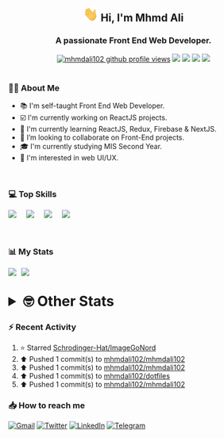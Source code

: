 <h2 align="center"><img src="./Hi.gif" width="30px" height="30px"> Hi, I'm Mhmd Ali</h2>

<h3 align="center">A passionate Front End Web Developer.</h3>

<div align="center">
  <a href="#"><img src="https://komarev.com/ghpvc/?username=mhmdali102&style=for-the-badge&logo=" alt="mhmdali102 github profile views" /></a>
  <a href="https://www.linux.org"><img src="https://img.shields.io/badge/OS-Linux-e06c75?style=for-the-badge&logo=linux" /></a>
	<a href="https://archlinux.org"><img src="https://img.shields.io/badge/DISTRO-Arch-56b6c2?style=for-the-badge&logo=arch-linux" /></a>
	<a href="https://dwm.suckless.org"><img src="https://img.shields.io/badge/WM-DWM-005577?style=for-the-badge&logo=dwm" /></a>
	<a href="https://neovim.io"><img src="https://img.shields.io/badge/IDE-Neovim-98c379?style=for-the-badge&logo=neovim" /></a>
</div>

<br>

### :man_technologist: About Me

- :books: I'm self-taught Front End Web Developer.
- :ballot_box_with_check: I'm currently working on ReactJS projects.
- :dart: I'm currently learning ReactJS, Redux, Firebase & NextJS.
- :eyes: I’m looking to collaborate on Front-End projects.
- :mortar_board: I'm currently studying MIS Second Year.
- :art: I'm interested in web UI/UX.

<br>

### :computer: Top Skills

<div style="display:flex;">
<img width ='36px' src ='https://raw.githubusercontent.com/rahulbanerjee26/githubAboutMeGenerator/main/icons/html.svg' />
<img width ='36px' src ='https://raw.githubusercontent.com/rahulbanerjee26/githubAboutMeGenerator/main/icons/css.svg' />
<img width ='36px' src ='https://raw.githubusercontent.com/rahulbanerjee26/githubAboutMeGenerator/main/icons/javascript.svg' />
<img width ='36px' src ='https://raw.githubusercontent.com/rahulbanerjee26/githubAboutMeGenerator/main/icons/reactjs.svg' />
</div>

<br>
<br>

### :bar_chart: My Stats

<img src="https://github-readme-stats.vercel.app/api?username=mhmdali102&show_icons=true&locale=en" width="49%" /><span style="display:inline-block;width:2%"></span><img src="https://github-readme-streak-stats.herokuapp.com/?user=mhmdali102&" width="49%" />

<br>

<details>
<summary style="font-size: 1.75rem; font-weight: bold;"><strong style="font-size: 1.75rem; font-weight: bold;"> 🤓 Other Stats </strong></summary>
<br>

<!--START_SECTION:waka-->
![Lines of code](https://img.shields.io/badge/From%20Hello%20World%20I%27ve%20Written-234%20Thousand%20lines%20of%20code-blue)

**🐱 My GitHub Data** 

> 🏆 669 Contributions in the Year 2022
 > 
> 📦 331.5 kB Used in GitHub's Storage 
 > 
> 💼 Opted to Hire
 > 
> 📜 18 Public Repositories 
 > 
> 🔑 6 Private Repositories  
 > 
**I'm a Night 🦉** 

```text
🌞 Morning    77 commits     ██░░░░░░░░░░░░░░░░░░░░░░░   9.32% 
🌆 Daytime    178 commits    █████░░░░░░░░░░░░░░░░░░░░   21.55% 
🌃 Evening    350 commits    ██████████░░░░░░░░░░░░░░░   42.37% 
🌙 Night      221 commits    ██████░░░░░░░░░░░░░░░░░░░   26.76%

```
📅 **I'm Most Productive on Monday** 

```text
Monday       158 commits    ████░░░░░░░░░░░░░░░░░░░░░   19.13% 
Tuesday      104 commits    ███░░░░░░░░░░░░░░░░░░░░░░   12.59% 
Wednesday    104 commits    ███░░░░░░░░░░░░░░░░░░░░░░   12.59% 
Thursday     90 commits     ██░░░░░░░░░░░░░░░░░░░░░░░   10.9% 
Friday       94 commits     ██░░░░░░░░░░░░░░░░░░░░░░░   11.38% 
Saturday     129 commits    ████░░░░░░░░░░░░░░░░░░░░░   15.62% 
Sunday       147 commits    ████░░░░░░░░░░░░░░░░░░░░░   17.8%

```


📊 **This Week I Spent My Time On** 

```text
⌚︎ Time Zone: Asia/Beirut

💬 Programming Languages: 
TypeScript               19 hrs 11 mins      █████████████░░░░░░░░░░░░   55.04% 
JavaScript               5 hrs 4 mins        ███░░░░░░░░░░░░░░░░░░░░░░   14.55% 
Lua                      2 hrs 51 mins       ██░░░░░░░░░░░░░░░░░░░░░░░   8.19% 
CSS                      2 hrs 32 mins       █░░░░░░░░░░░░░░░░░░░░░░░░   7.3% 
Other                    1 hr 34 mins        █░░░░░░░░░░░░░░░░░░░░░░░░   4.51%

🔥 Editors: 
Neovim                   34 hrs 52 mins      █████████████████████████   100.0%

🐱‍💻 Projects: 
canadiansouq.com         14 hrs 40 mins      ██████████░░░░░░░░░░░░░░░   42.05% 
NextJS                   8 hrs 53 mins       ██████░░░░░░░░░░░░░░░░░░░   25.48% 
mhmdali102               6 hrs 19 mins       ████░░░░░░░░░░░░░░░░░░░░░   18.12% 
oldcanadiansouq          1 hr 32 mins        █░░░░░░░░░░░░░░░░░░░░░░░░   4.4% 
start-page               52 mins             ░░░░░░░░░░░░░░░░░░░░░░░░░   2.49%

💻 Operating System: 
Linux                    34 hrs 52 mins      █████████████████████████   100.0%

```

**I Mostly Code in JavaScript** 

```text
JavaScript               11 repos            █████████████░░░░░░░░░░░░   52.38% 
Python                   3 repos             ███░░░░░░░░░░░░░░░░░░░░░░   14.29% 
HTML                     1 repo              █░░░░░░░░░░░░░░░░░░░░░░░░   4.76% 
PHP                      1 repo              █░░░░░░░░░░░░░░░░░░░░░░░░   4.76% 
CSS                      1 repo              █░░░░░░░░░░░░░░░░░░░░░░░░   4.76%

```



 Last Updated on 27/08/2022 18:51:34 UTC
<!--END_SECTION:waka-->

</details>

### :zap: Recent Activity

<!--RECENT_ACTIVITY:start-->
1. ⭐ Starred [Schrodinger-Hat/ImageGoNord](https://github.com/Schrodinger-Hat/ImageGoNord)
2. ⬆️ Pushed 1 commit(s) to [mhmdali102/mhmdali102](https://github.com/mhmdali102/mhmdali102)
3. ⬆️ Pushed 1 commit(s) to [mhmdali102/mhmdali102](https://github.com/mhmdali102/mhmdali102)
4. ⬆️ Pushed 1 commit(s) to [mhmdali102/dotfiles](https://github.com/mhmdali102/dotfiles)
5. ⬆️ Pushed 1 commit(s) to [mhmdali102/mhmdali102](https://github.com/mhmdali102/mhmdali102)
<!--RECENT_ACTIVITY:end-->

### :inbox_tray: How to reach me

[![Gmail](https://img.shields.io/badge/Gmail-D14836?style=for-the-badge&logo=gmail&logoColor=white)](mailto:mhmdalihsen102@gmail.com)
[![Twitter](https://img.shields.io/badge/Twitter-1DA1F2?style=for-the-badge&logo=twitter&logoColor=white)](https://twitter.com/MhmdAliHsen)
[![LinkedIn](https://img.shields.io/badge/LinkedIn-0077B5?style=for-the-badge&logo=linkedin&logoColor=white)](https://www.linkedin.com/in/mhmd-ali-hsen-66b0671b7/)
[![Telegram](https://img.shields.io/badge/Telegram-2CA5E0?style=for-the-badge&logo=telegram&logoColor=white&bgColor=black)](https://t.me/mhmdalihsen)
